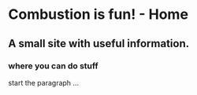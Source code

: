 # Combustion is fun! - Home

## A small site with useful information.
### where you can do stuff



start the paragraph ...
